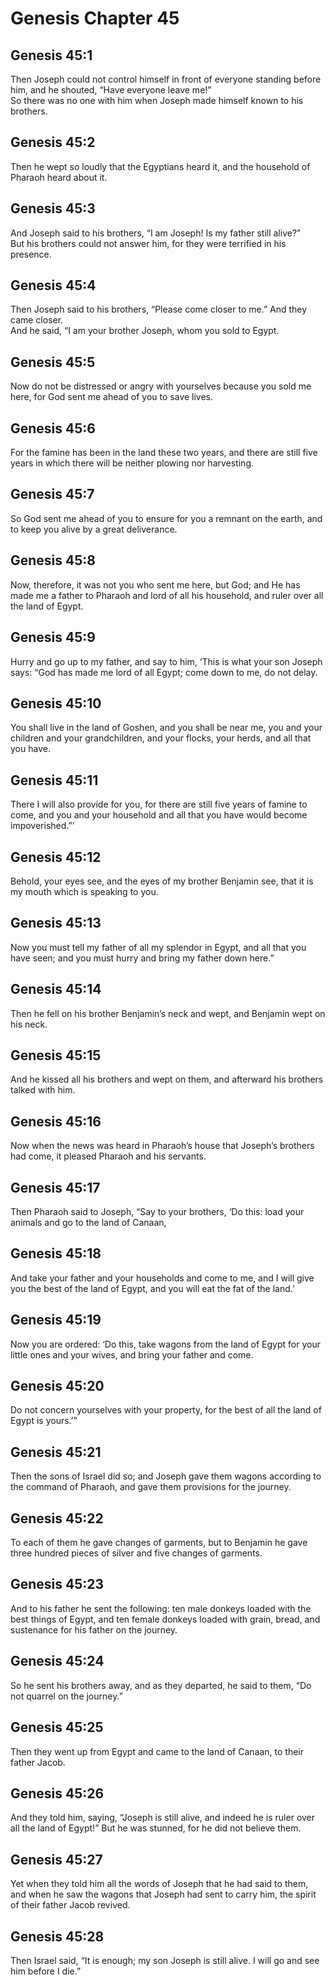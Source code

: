 # Genesis Chapter 45

## Genesis 45:1

Then Joseph could not control himself in front of everyone standing before him, and he shouted, “Have everyone leave me!”  
So there was no one with him when Joseph made himself known to his brothers.

## Genesis 45:2

Then he wept so loudly that the Egyptians heard it, and the household of Pharaoh heard about it.

## Genesis 45:3

And Joseph said to his brothers, “I am Joseph! Is my father still alive?”  
But his brothers could not answer him, for they were terrified in his presence.

## Genesis 45:4

Then Joseph said to his brothers, “Please come closer to me.” And they came closer.  
And he said, “I am your brother Joseph, whom you sold to Egypt.

## Genesis 45:5

Now do not be distressed or angry with yourselves because you sold me here, for God sent me ahead of you to save lives.

## Genesis 45:6

For the famine has been in the land these two years, and there are still five years in which there will be neither plowing nor harvesting.

## Genesis 45:7

So God sent me ahead of you to ensure for you a remnant on the earth, and to keep you alive by a great deliverance.

## Genesis 45:8

Now, therefore, it was not you who sent me here, but God; and He has made me a father to Pharaoh and lord of all his household, and ruler over all the land of Egypt.

## Genesis 45:9

Hurry and go up to my father, and say to him, ‘This is what your son Joseph says: “God has made me lord of all Egypt; come down to me, do not delay.

## Genesis 45:10

You shall live in the land of Goshen, and you shall be near me, you and your children and your grandchildren, and your flocks, your herds, and all that you have.

## Genesis 45:11

There I will also provide for you, for there are still five years of famine to come, and you and your household and all that you have would become impoverished.”’

## Genesis 45:12

Behold, your eyes see, and the eyes of my brother Benjamin see, that it is my mouth which is speaking to you.

## Genesis 45:13

Now you must tell my father of all my splendor in Egypt, and all that you have seen; and you must hurry and bring my father down here.”

## Genesis 45:14

Then he fell on his brother Benjamin’s neck and wept, and Benjamin wept on his neck.

## Genesis 45:15

And he kissed all his brothers and wept on them, and afterward his brothers talked with him.

## Genesis 45:16

Now when the news was heard in Pharaoh’s house that Joseph’s brothers had come, it pleased Pharaoh and his servants.

## Genesis 45:17

Then Pharaoh said to Joseph, “Say to your brothers, ‘Do this: load your animals and go to the land of Canaan,

## Genesis 45:18

And take your father and your households and come to me, and I will give you the best of the land of Egypt, and you will eat the fat of the land.’

## Genesis 45:19

Now you are ordered: ‘Do this, take wagons from the land of Egypt for your little ones and your wives, and bring your father and come.

## Genesis 45:20

Do not concern yourselves with your property, for the best of all the land of Egypt is yours.’”

## Genesis 45:21

Then the sons of Israel did so; and Joseph gave them wagons according to the command of Pharaoh, and gave them provisions for the journey.

## Genesis 45:22

To each of them he gave changes of garments, but to Benjamin he gave three hundred pieces of silver and five changes of garments.

## Genesis 45:23

And to his father he sent the following: ten male donkeys loaded with the best things of Egypt, and ten female donkeys loaded with grain, bread, and sustenance for his father on the journey.

## Genesis 45:24

So he sent his brothers away, and as they departed, he said to them, “Do not quarrel on the journey.”

## Genesis 45:25

Then they went up from Egypt and came to the land of Canaan, to their father Jacob.

## Genesis 45:26

And they told him, saying, “Joseph is still alive, and indeed he is ruler over all the land of Egypt!” But he was stunned, for he did not believe them.

## Genesis 45:27

Yet when they told him all the words of Joseph that he had said to them, and when he saw the wagons that Joseph had sent to carry him, the spirit of their father Jacob revived.

## Genesis 45:28

Then Israel said, “It is enough; my son Joseph is still alive. I will go and see him before I die.”
